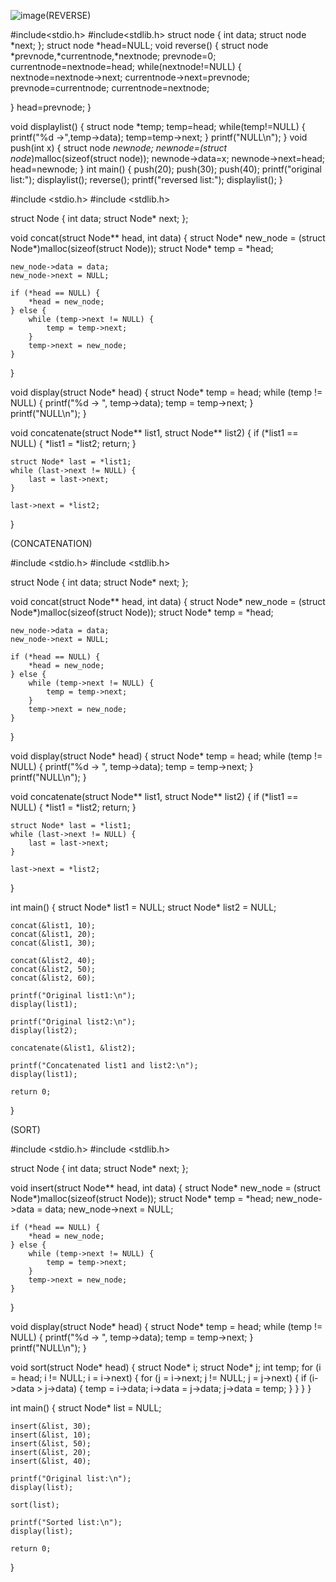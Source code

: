 ![image](https://github.com/user-attachments/assets/347e37a3-0e57-49c1-8abf-32eee0cafc22)(REVERSE)

#include<stdio.h>
#include<stdlib.h>
struct node
{
    int data;
    struct node *next;
};
struct node *head=NULL;
void reverse()
{
    struct node *prevnode,*currentnode,*nextnode;
    prevnode=0;
    currentnode=nextnode=head;
   while(nextnode!=NULL)
   {
       nextnode=nextnode->next;
       currentnode->next=prevnode;
       prevnode=currentnode;
       currentnode=nextnode;

   }
   head=prevnode;
}

void displaylist()
{
    struct node *temp;
    temp=head;
    while(temp!=NULL)
    {
        printf("%d ->",temp->data);
        temp=temp->next;
    }
    printf("NULL\n");
}
void push(int x)
{
    struct node *newnode;
    newnode=(struct node*)malloc(sizeof(struct node));
    newnode->data=x;
    newnode->next=head;
    head=newnode;
}
int main()
{
    push(20);
    push(30);
    push(40);
    printf("original list:");
    displaylist();
    reverse();
    printf("reversed list:");
    displaylist();
}

#include <stdio.h>
#include <stdlib.h>

struct Node {
    int data;
    struct Node* next;
};

void concat(struct Node** head, int data) {
    struct Node* new_node = (struct Node*)malloc(sizeof(struct Node));
    struct Node* temp = *head;

    new_node->data = data;
    new_node->next = NULL;

    if (*head == NULL) {
        *head = new_node;
    } else {
        while (temp->next != NULL) {
            temp = temp->next;
        }
        temp->next = new_node;
    }
}

void display(struct Node* head) {
    struct Node* temp = head;
    while (temp != NULL) {
        printf("%d -> ", temp->data);
        temp = temp->next;
    }
    printf("NULL\n");
}

void concatenate(struct Node** list1, struct Node** list2) {
    if (*list1 == NULL) {
        *list1 = *list2;
        return;
    }

    struct Node* last = *list1;
    while (last->next != NULL) {
        last = last->next;
    }

    last->next = *list2;
}



(CONCATENATION)

#include <stdio.h>
#include <stdlib.h>

struct Node {
    int data;
    struct Node* next;
};

void concat(struct Node** head, int data) {
    struct Node* new_node = (struct Node*)malloc(sizeof(struct Node));
    struct Node* temp = *head;

    new_node->data = data;
    new_node->next = NULL;

    if (*head == NULL) {
        *head = new_node;
    } else {
        while (temp->next != NULL) {
            temp = temp->next;
        }
        temp->next = new_node;
    }
}

void display(struct Node* head) {
    struct Node* temp = head;
    while (temp != NULL) {
        printf("%d -> ", temp->data);
        temp = temp->next;
    }
    printf("NULL\n");
}

void concatenate(struct Node** list1, struct Node** list2) {
    if (*list1 == NULL) {
        *list1 = *list2;
        return;
    }

    struct Node* last = *list1;
    while (last->next != NULL) {
        last = last->next;
    }

    last->next = *list2;
}

int main() {
    struct Node* list1 = NULL;
    struct Node* list2 = NULL;

    concat(&list1, 10);
    concat(&list1, 20);
    concat(&list1, 30);

    concat(&list2, 40);
    concat(&list2, 50);
    concat(&list2, 60);

    printf("Original list1:\n");
    display(list1);

    printf("Original list2:\n");
    display(list2);

    concatenate(&list1, &list2);

    printf("Concatenated list1 and list2:\n");
    display(list1);

    return 0;
}

(SORT)

#include <stdio.h>
#include <stdlib.h>

struct Node {
    int data;
    struct Node* next;
};

void insert(struct Node** head, int data) {
    struct Node* new_node = (struct Node*)malloc(sizeof(struct Node));
    struct Node* temp = *head;
    new_node->data = data;
    new_node->next = NULL;
    
    if (*head == NULL) {
        *head = new_node;
    } else {
        while (temp->next != NULL) {
            temp = temp->next;
        }
        temp->next = new_node;
    }
}

void display(struct Node* head) {
    struct Node* temp = head;
    while (temp != NULL) {
        printf("%d -> ", temp->data);
        temp = temp->next;
    }
    printf("NULL\n");
}

void sort(struct Node* head) {
    struct Node* i;
    struct Node* j;
    int temp;
    for (i = head; i != NULL; i = i->next) {
        for (j = i->next; j != NULL; j = j->next) {
            if (i->data > j->data) {
                temp = i->data;
                i->data = j->data;
                j->data = temp;
            }
        }
    }
}

int main() {
    struct Node* list = NULL;
    
    insert(&list, 30);
    insert(&list, 10);
    insert(&list, 50);
    insert(&list, 20);
    insert(&list, 40);
    
    printf("Original list:\n");
    display(list);
    
    sort(list);
    
    printf("Sorted list:\n");
    display(list);
    
    return 0;
}


